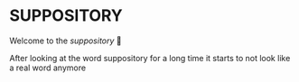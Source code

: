 # SUPPOSITORY
Welcome to the *suppository*
💩


After looking at the word suppository for a long time it starts to not look like a real word anymore
